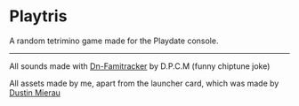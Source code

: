 # Playtris
A random tetrimino game made for the Playdate console.

---

All sounds made with [Dn-Famitracker](https://github.com/Dn-Programming-Core-Management/Dn-FamiTracker) by D.P.C.M (funny chiptune joke)

All assets made by me, apart from the launcher card, which was made by [Dustin Mierau](https://twitter.com/dmierau)
